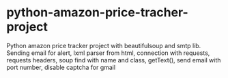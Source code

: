 # python-amazon-price-tracher-project
Python amazon price tracker project with beautifulsoup and smtp lib. Sending email for alert, lxml parser from html, connection with requests, requests headers, soup find with name and class, getText(), send email with port number, disable captcha for gmail
